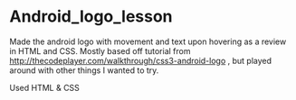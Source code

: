 # Android_logo_lesson
Made the android logo with movement and text upon hovering as a review in HTML and CSS. Mostly based off
tutorial from http://thecodeplayer.com/walkthrough/css3-android-logo , but played around with other things I wanted to try.

Used HTML & CSS
